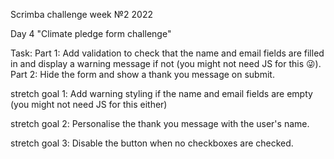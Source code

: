 Scrimba challenge week №2 2022

Day 4 "Climate pledge form challenge"

 Task: 
 Part 1: Add validation to check that the name and email fields are filled in and display a warning message if not (you might not need JS for this 😜).         
 Part 2: Hide the form and show a thank you message on submit.

 stretch goal 1️:  Add warning styling if the name and email fields are empty (you might not need JS for this either)

 stretch goal 2️:  Personalise the thank you message with the user's name.

 stretch goal 3️:  Disable the button when no checkboxes are checked.